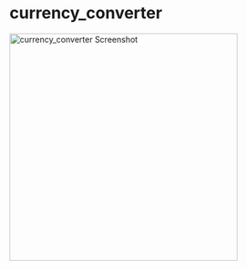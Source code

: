 # currency_converter


<img src=".//ConcurrencyConverter/currency_converter.jpg" alt="currency_converter Screenshot" width="400">
